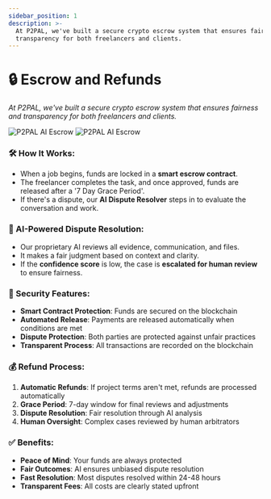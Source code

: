 ```yaml
---
sidebar_position: 1
description: >-
  At P2PAL, we've built a secure crypto escrow system that ensures fairness and
  transparency for both freelancers and clients.
---
```


# 🔒 Escrow and Refunds

*At P2PAL, we've built a secure crypto escrow system that ensures fairness and
  transparency for both freelancers and clients.*

<div className="hero-banner">
  <img 
    src="/img/landing-page-lightmode.png" 
    alt="P2PAL AI Escrow" 
    className="hero-banner-light"
  />
  <img 
    src="/img/landing-page-darkmode.png" 
    alt="P2PAL AI Escrow" 
    className="hero-banner-dark"
  />
</div>

### 🛠️ How It Works:

- When a job begins, funds are locked in a **smart escrow contract**.
- The freelancer completes the task, and once approved, funds are released after a '7 Day Grace Period'.
- If there's a dispute, our **AI Dispute Resolver** steps in to evaluate the conversation and work.

### 🤖 AI-Powered Dispute Resolution:

- Our proprietary AI reviews all evidence, communication, and files.
- It makes a fair judgment based on context and clarity.
- If the **confidence score** is low, the case is **escalated for human review** to ensure fairness.

### 🔐 Security Features:

- **Smart Contract Protection**: Funds are secured on the blockchain
- **Automated Release**: Payments are released automatically when conditions are met
- **Dispute Protection**: Both parties are protected against unfair practices
- **Transparent Process**: All transactions are recorded on the blockchain

### 💰 Refund Process:

1. **Automatic Refunds**: If project terms aren't met, refunds are processed automatically
2. **Grace Period**: 7-day window for final reviews and adjustments
3. **Dispute Resolution**: Fair resolution through AI analysis
4. **Human Oversight**: Complex cases reviewed by human arbitrators

### ✅ Benefits:

- **Peace of Mind**: Your funds are always protected
- **Fair Outcomes**: AI ensures unbiased dispute resolution
- **Fast Resolution**: Most disputes resolved within 24-48 hours
- **Transparent Fees**: All costs are clearly stated upfront
